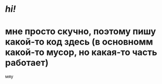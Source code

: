 # *hi!*

# мне просто скучно, поэтому пишу какой-то код здесь (в основномм какой-то мусор, но какая-то часть работает)

мяу